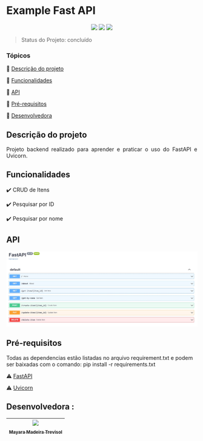 <h1>Example Fast API</h1> 

<p align="center">
  <img src="https://img.shields.io/badge/Python-3.10-brightgreen"/>
  <img src="https://img.shields.io/badge/FastAPI-0.75.1-blue"/>
  <img src="https://img.shields.io/badge/Uvicorn-0.17.6-orange"/>
</p>

> Status do Projeto: concluído

### Tópicos 

:small_blue_diamond: [Descrição do projeto](#descrição-do-projeto)

:small_blue_diamond: [Funcionalidades](#funcionalidades)

:small_blue_diamond: [API](#API)

:small_blue_diamond: [Pré-requisitos](#pré-requisitos)

:small_blue_diamond: [Desenvolvedora](#Desenvolvedora)

## Descrição do projeto 

<p align="justify">
  Projeto backend realizado para aprender e praticar o uso do FastAPI e Uvicorn.
</p>

## Funcionalidades

:heavy_check_mark: CRUD de Itens 

:heavy_check_mark: Pesquisar por ID  

:heavy_check_mark: Pesquisar por nome

## API

![](FastAPI.jpg)

## Pré-requisitos
Todas as dependencias estão listadas no arquivo requirement.txt e podem ser baixadas com o comando: pip install -r requirements.txt

:warning: [FastAPI](https://fastapi.tiangolo.com/)

:warning: [Uvicorn](https://www.uvicorn.org/)

## Desenvolvedora :

| [<img src="https://avatars.githubusercontent.com/u/13137866?v=4" width=115><br><sub>Mayara Madeira Trevisol</sub>](https://github.com/mayara-mt) | 
|:--------------------------------------------------------------------------------------------------------------------------------------------------------------------------------------------------:|  
